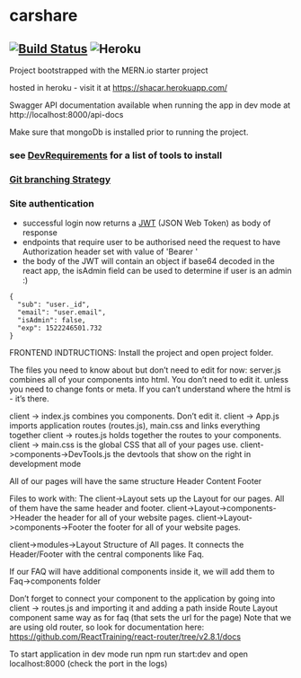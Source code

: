 # carshare
[![Build Status](https://travis-ci.org/carshareadm/carshare.svg?branch=master)](https://travis-ci.org/carshareadm/carshare) ![Heroku](http://heroku-badge.herokuapp.com/?app=shacar&style=flat&svg=1)
---

Project bootstrapped with the MERN.io starter project

hosted in heroku - visit it at https://shacar.herokuapp.com/

Swagger API documentation available when running the app in dev mode at http://localhost:8000/api-docs

Make sure that mongoDb is installed prior to running the project.

### see [DevRequirements](./DevRequirements.md) for a list of tools to install

### [Git branching Strategy](./GitBranching.md)

### Site authentication
* successful login now returns a [JWT](https://jwt.io/) (JSON Web Token) as body of response
* endpoints that require user to be authorised need the request to have Authorization header set with value of 'Bearer <JWT value>'
* the body of the JWT will contain an object if base64 decoded in the react app, the isAdmin field can be used to determine if user is an admin :)
```
{
  "sub": "user._id",
  "email": "user.email",
  "isAdmin": false,
  "exp": 1522246501.732
}
```
FRONTEND INDTRUCTIONS:
Install the project and open project folder.

The files you need to know about but don’t need to edit for now:
server.js combines all of your components into html. You don’t need to edit it. unless you need to change fonts or meta. If you can’t understand where the html is - it’s there.

client -> index.js combines you components. Don’t edit it.
client -> App.js imports application routes (routes.js), main.css and links everything together
client -> routes.js  holds together the routes to your components. 
client -> main.css is the global CSS that all of your pages use.
client->components->DevTools.js the devtools that show on the right in development mode

All of our pages will have the same structure
Header
Content
Footer

Files to work with:
The client->Layout sets up the Layout for our pages. All of them have the same header and footer.
client->Layout->components->Header the header for all of your website pages.
client->Layout->components->Footer the footer for all of your website pages.

client->modules->Layout
Structure of All pages. It connects the Header/Footer with the central components like Faq.

If our FAQ will have additional components inside it, we will add them to Faq->components folder

Don’t forget to connect your component to the application by going into client -> routes.js  and importing it and adding a path inside Route Layout component same way as for faq (that sets the url for the page)
Note that we are using old router, so look for documentation here: https://github.com/ReactTraining/react-router/tree/v2.8.1/docs


To start application in dev mode run
npm run start:dev 
and open localhost:8000 (check the port in the logs)

